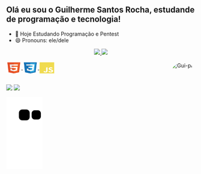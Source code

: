 ## Olá eu sou o Guilherme Santos Rocha, estudande de programação e tecnologia!

- 🔭 Hoje Estudando Programação e Pentest
- 😄 Pronouns: ele/dele

<div align="center">
  <a href="https://github.com/GuilhermeSRocha1">
  <img height="180em" src="https://github-readme-stats.vercel.app/api?username=GuilhermeSRocha1&show_icons=true&theme=tokyonight&include_all_commits=true&count_private=true"/>
  <img height="180em" src="https://github-readme-stats.vercel.app/api/top-langs/?username=GuilhermeSRocha1&layout=compact&langs_count=7&theme=tokyonight"/>
</div>

<div style="display: inline_block"><br>
  <img align="center" alt="Gui-HTML" height="30" width="40" src="https://raw.githubusercontent.com/devicons/devicon/master/icons/html5/html5-original.svg">
  <img align="center" alt="Gui-CSS" height="30" width="40" src="https://raw.githubusercontent.com/devicons/devicon/master/icons/css3/css3-original.svg">
  <img align="center" alt="Gui-Js" height="30" width="40" src="https://raw.githubusercontent.com/devicons/devicon/master/icons/javascript/javascript-plain.svg">         
  <img align="right" alt="Gui-pic" height="150" style="border-radius:50px" src="https://brandslogos.com/wp-content/uploads/thumbs/jackass-logo-vector.svg?width=676&height=676">
</div>

##

<div> 
  <a href="https://instagram.com/_guilhermesrocha_" target="_blank"><img src="https://img.shields.io/badge/-Instagram-%23E4405F?style=for-the-badge&logo=instagram&logoColor=white" target="_blank"></a>
  <a href = "mailto:guilhermesantosrocha74@gmail.com"><img src="https://img.shields.io/badge/-Gmail-D14836?style=for-the-badge&logo=gmail&logoColor=white" target="_blank"></a>
  
</div>

![Snake animation](https://github.com/GuilhermeSRocha1/GuilhermeSRocha1/blob/output/github-contribution-grid-snake.svg)
